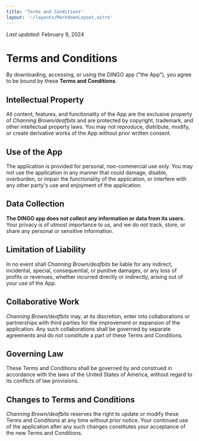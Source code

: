 ```yaml
---
title: 'Terms and Conditions'
layout: '~/layouts/MarkdownLayout.astro'
---
```


_Last updated_: February 9, 2024

# Terms and Conditions

By downloading, accessing, or using the DINGO app ("the App"), you agree to be bound by these **Terms and Conditions**.

## Intellectual Property

All content, features, and functionality of the App are the exclusive property of *Channing Brown/deafbits* and are protected by copyright, trademark, and other intellectual property laws. You may not reproduce, distribute, modify, or create derivative works of the App without prior written consent.

## Use of the App

The application is provided for personal, non-commercial use only. You may not use the application in any manner that could damage, disable, overburden, or impair the functionality of the application, or interfere with any other party's use and enjoyment of the application.

## Data Collection

**The DINGO app does not collect any information or data from its users.**
Your privacy is of utmost importance to us, and we do not track, store, or share any personal or sensitive information.

## Limitation of Liability

In no event shall *Channing Brown/deafbits* be liable for any indirect, incidental, special, consequential, or punitive damages, or any loss of profits or revenues, whether incurred directly or indirectly, arising out of your use of the App.

## Collaborative Work

*Channing Brown/deafbits* may, at its discretion, enter into collaborations or partnerships with third parties for the improvement or expansion of the application. Any such collaborations shall be governed by separate agreements and do not constitute a part of these Terms and Conditions.

## Governing Law

These Terms and Conditions shall be governed by and construed in accordance with the laws of the United States of America, without regard to its conflicts of law provisions.

## Changes to Terms and Conditions

*Channing Brown/deafbits* reserves the right to update or modify these Terms and Conditions at any time without prior notice. Your continued use of the application after any such changes constitutes your acceptance of the new Terms and Conditions.
